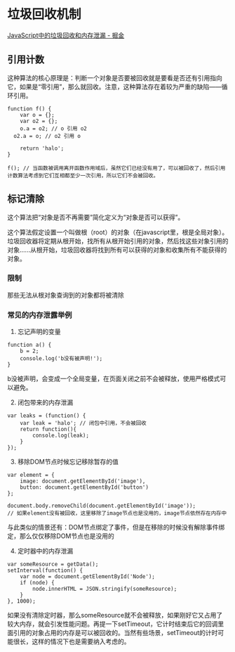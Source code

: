 # 垃圾回收机制
[JavaScript中的垃圾回收和内存泄漏 - 掘金](https://juejin.im/post/5b4d421e5188251b200176a6)

## 引用计数
这种算法的核心原理是：判断一个对象是否要被回收就是要看是否还有引用指向它，如果是“零引用”，那么就回收。注意，这种算法存在着较为严重的缺陷——循环引用。
```
function f() {
	var o = {};
	var o2 = {};
	o.a = o2; // o 引用 o2
  o2.a = o; // o2 引用 o

	return 'halo';
}

f(); // 当函数被调用离开函数作用域后，虽然它们已经没有用了，可以被回收了，然后引用计数算法考虑到它们互相都至少一次引用，所以它们不会被回收。
```

## 标记清除
这个算法把“对象是否不再需要”简化定义为“对象是否可以获得”。

这个算法假定设置一个叫做根（root）的对象（在javascript里，根是全局对象）。垃圾回收器将定期从根开始，找所有从根开始引用的对象，然后找这些对象引用的对象......从根开始，垃圾回收器将找到所有可以获得的对象和收集所有不能获得的对象。

### 限制
那些无法从根对象查询到的对象都将被清除

### 常见的内存泄露举例
1. 忘记声明的变量
```
function a() {
	b = 2;
	console.log('b没有被声明!');
}
```

b没被声明，会变成一个全局变量，在页面关闭之前不会被释放，使用严格模式可以避免。

2. 闭包带来的内存泄漏
```
var leaks = (function() {
	var leak = 'halo'; // 闭包中引用，不会被回收
	return function(){
		console.log(leak);	
	}
});
```

3. 移除DOM节点时候忘记移除暂存的值
```
var element = {
	image: document.getElementById('image'),
	button: document.getElementById('button')
};

document.body.removeChild(document.getElementById('image'));
// 如果element没有被回收，这里移除了image节点也是没用的，image节点依然存在内存中
```

与此类似的情景还有：DOM节点绑定了事件，但是在移除的时候没有解除事件绑定，那么仅仅移除DOM节点也是没用的

4. 定时器中的内存泄漏
```
var someResource = getData();
setInterval(function() {
	var node = document.getElementById('Node');
	if (node) {
		node.innerHTML = JSON.stringify(someResource);
	}
}, 1000);
```

如果没有清除定时器，那么someResource就不会被释放，如果刚好它又占用了较大内存，就会引发性能问题。再提一下setTimeout，它计时结束后它的回调里面引用的对象占用的内存是可以被回收的。当然有些场景，setTimeout的计时可能很长，这样的情况下也是需要纳入考虑的。

